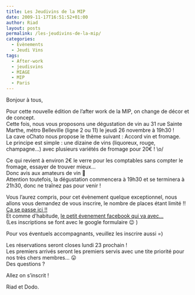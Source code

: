 ```yaml
---
title: Les Jeudivins de la MIP
date: 2009-11-17T16:51:52+01:00
author: Riad
layout: posts
permalink: /les-jeudivins-de-la-mip/
categories:
  - Evènements
  - Jeudi Vins
tags:
  - After-work
  - jeudisvins
  - MIAGE
  - MIP
  - Paris
---
```

Bonjour à tous,

Pour cette nouvelle édition de l&#8217;after work de la MIP, on change de décor et de concept.  
Cette fois, nous vous proposons une dégustation de vin au 31 rue Sainte Marthe, métro Belleville (ligne 2 ou 11) le jeudi 26 novembre à 19h30 !  
La cave oChato nous propose le thème suivant : Accord vin et fromage.  
Le principe est simple : une dizaine de vins (liquoreux, rouge, champagne&#8230;) avec plusieurs variétés de fromage pour 20€ ! \o/

Ce qui revient à environ 2€ le verre pour les comptables sans compter le fromage, essayer de trouver mieux&#8230;  
Donc avis aux amateurs de vin 🙂  
Attention toutefois, la dégustation commencera à 19h30 et se terminera à 21h30, donc ne traînez pas pour venir !

Vous l&#8217;aurez compris, pour cet évènement quelque exceptionnel, nous allons vous demandez de vous inscrire, le nombre de places étant limité !! <a href="https://spreadsheets.google.com/viewform?hl=en&formkey=dDJnN2VTSU1Cd3JBVlJ4OTN6X2Zvdmc6MA" target="_blank">Ça se passe ici !!</a>  
Et comme d&#8217;habitude, [le petit évenement facebook qui va avec&#8230;](https://www.facebook.com/profile.php?ref=profile&id=730381414#/event.php?eid=183705846178&ref=mf)  
(Les inscriptions se font avec le google formulaire 😉 )

Pour vos éventuels accompagnants, veuillez les inscrire aussi =)

Les réservations seront closes lundi 23 prochain !  
Les premiers arrivés seront les premiers servis avec une tite priorité pour nos très chers membres&#8230; 😛  
Des questions ?

Allez on s&#8217;inscrit !

Riad et Dodo.
